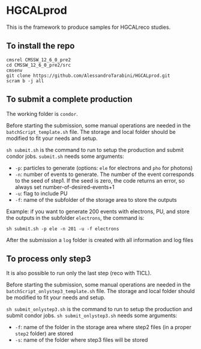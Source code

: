 HGCALprod
==========

This is the framework to produce samples for HGCALreco studies.

To install the repo
------------------------------
```
cmsrel CMSSW_12_6_0_pre2
cd CMSSW_12_6_0_pre2/src
cmsenv
git clone https://github.com/AlessandroTarabini/HGCALprod.git
scram b -j all
```

To submit a complete production
------------------------------
The working folder is ```condor```.

Before starting the submission, some manual operations are needed in the ```batchScript_template.sh``` file. The storage and local folder should be modified to fit your needs and setup.

```sh submit.sh``` is the command to run to setup the production and submit condor jobs.
```submit.sh``` needs some arguments:
* ```-p```: particles to generate (options: ```ele``` for electrons and ```pho``` for photons)
* ```-n```: number of events to generate. The number of the event corresponds to the seed of step1. If the seed is zero, the code returns an error, so always set number-of-desired-events+1
* ```-u```: flag to include PU
* ```-f```: name of the subfolder of the storage area to store the outputs

Example: if you want to generate 200 events with electrons, PU, and store the outputs in the subfolder ```electrons```, the command is:
```
sh submit.sh -p ele -n 201 -u -f electrons
```

After the submission a ```log``` folder is created with all information and log files

To process only step3
------------------------------
It is also possible to run only the last step (reco with TICL).

Before starting the submission, some manual operations are needed in the ```batchScript_onlystep3_template.sh``` file. The storage and local folder should be modified to fit your needs and setup.

```sh submit_onlystep3.sh``` is the command to run to setup the production and submit condor jobs.
```sh submit_onlystep3.sh``` needs some arguments:
* ```-f```: name of the folder in the storage area where step2 files (in a proper ```step2``` folder) are stored
* ```-s```: name of the folder where step3 files will be stored
